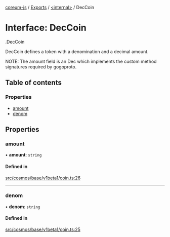 [coreum-js](../README.md) / [Exports](../modules.md) / [<internal\>](../modules/internal_.md) / DecCoin

# Interface: DecCoin

[<internal>](../modules/internal_.md).DecCoin

DecCoin defines a token with a denomination and a decimal amount.

NOTE: The amount field is an Dec which implements the custom method
signatures required by gogoproto.

## Table of contents

### Properties

- [amount](internal_.DecCoin.md#amount)
- [denom](internal_.DecCoin.md#denom)

## Properties

### amount

• **amount**: `string`

#### Defined in

[src/cosmos/base/v1beta1/coin.ts:26](https://github.com/CooperFoundation/coreum-js/blob/d106c53/src/cosmos/base/v1beta1/coin.ts#L26)

___

### denom

• **denom**: `string`

#### Defined in

[src/cosmos/base/v1beta1/coin.ts:25](https://github.com/CooperFoundation/coreum-js/blob/d106c53/src/cosmos/base/v1beta1/coin.ts#L25)
